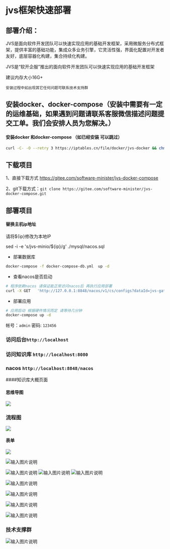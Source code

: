 # jvs框架快速部署


## 部署介绍：



JVS是面向软件开发团队可以快速实现应用的基础开发框架，采用微服务分布式框架，提供丰富的基础功能，集成众多业务引擎，它灵活性强，界面化配置对开发者友好，底层容器化构建，集合持续化构建。

JVS是“软开企服”推出的面向软件开发团队可以快速实现应用的基础开发框架




建议内存大小16G+

`安装过程中如出现其它任何问题可联系技术支持群`



## 安装docker、docker-compose（安装中需要有一定的运维基础，如果遇到问题请联系客服微信描述问题提交工单。我们会安排人员为您解决。）

#### 安装docker 和docker-compose （如已经安装 可以跳过）

```bash
curl -C- -O --retry 3 https://iptables.cn/file/docker/jvs-docker && chmod a+x jvs-docker && ./jvs-docker -I
```

## 下载项目

1、直接下载方式  https://gitee.com/software-minister/jvs-docker-compose

2、git下载方式：`git clone https://gitee.com/software-minister/jvs-docker-compose.git`

## 部署项目


#### 替换主机ip地址
请将${ip}修改为本地IP 

sed -i -e 's/jvs-minio/${ip}/g'  ./mysql/nacos.sql


- 部署数据库
```bash
docker-compose -f docker-compose-db.yml  up -d
```
- 查看nacos是否启动
```bash
# 程序依赖nacos 请保证能正常访问nacos后 再执行应用部署
curl -X GET   'http://127.0.0.1:8848/nacos/v1/cs/configs?dataId=jvs-gateway&group=jvs&tenant=jvs'
```
- 部署应用
```bash
# 应用启动 根据硬件情况而定 请等待几分钟
docker-compose up -d 
```

帐号：`admin`
密码:   `123456`

### 访问后台`http://localhost`
### 访问知识库 `http://localhost:8080`
### nacos `http://localhost:8848/nacos`

####知识库大概页面
#### 思维导图
![](./img/20220109202815.png)
### 流程图
![](./img/20220109202746.png)
#### 表单
![](./img/20220109202836.png)

![输入图片说明](img/%E9%A6%96%E9%A1%B5.png)

![输入图片说明](img/%E8%A1%A8%E5%8D%95.png)
![输入图片说明](img/%E6%B5%81%E7%A8%8B.png)
![输入图片说明](img/%E9%80%BB%E8%BE%91.png)

![输入图片说明](img/%E5%9B%BE%E8%A1%A8.png)

![输入图片说明](img/%E5%9B%BE%E6%A0%87.png)

![输入图片说明](%E6%96%87%E6%A1%A3%E7%BC%96%E8%BE%91.png)



![输入图片说明](%E8%A1%A8%E6%A0%BC%E7%BC%96%E8%BE%91.png)

### 技术支撑群

![输入图片说明](1646301449(1).png)

